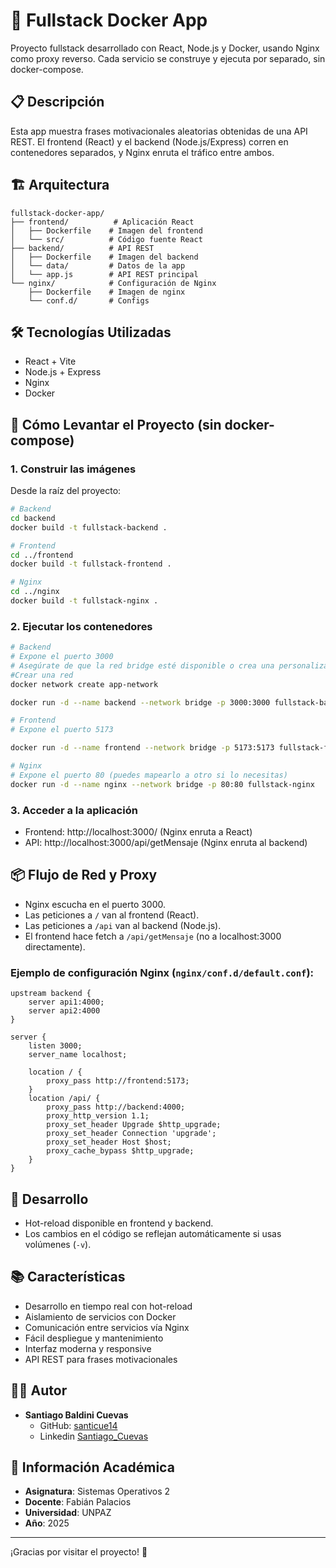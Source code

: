 # 🚀 Fullstack Docker App

Proyecto fullstack desarrollado con React, Node.js y Docker, usando Nginx como proxy reverso. Cada servicio se construye y ejecuta por separado, sin docker-compose.

## 📋 Descripción

Esta app muestra frases motivacionales aleatorias obtenidas de una API REST. El frontend (React) y el backend (Node.js/Express) corren en contenedores separados, y Nginx enruta el tráfico entre ambos.

## 🏗️ Arquitectura

```
fullstack-docker-app/
├── frontend/          # Aplicación React
│   ├── Dockerfile    # Imagen del frontend
│   └── src/          # Código fuente React
├── backend/          # API REST
│   ├── Dockerfile    # Imagen del backend
│   └── data/         # Datos de la app
│   └── app.js        # API REST principal
└── nginx/            # Configuración de Nginx
    ├── Dockerfile    # Imagen de nginx
    └── conf.d/       # Configs
```

## 🛠️ Tecnologías Utilizadas

- React + Vite
- Node.js + Express
- Nginx
- Docker

## 🚀 Cómo Levantar el Proyecto (sin docker-compose)

### 1. Construir las imágenes

Desde la raíz del proyecto:

```bash
# Backend
cd backend
docker build -t fullstack-backend .

# Frontend
cd ../frontend
docker build -t fullstack-frontend .

# Nginx
cd ../nginx
docker build -t fullstack-nginx .
```

### 2. Ejecutar los contenedores

```bash
# Backend
# Expone el puerto 3000
# Asegúrate de que la red bridge esté disponible o crea una personalizada si lo deseas
#Crear una red
docker network create app-network

docker run -d --name backend --network bridge -p 3000:3000 fullstack-backend

# Frontend
# Expone el puerto 5173

docker run -d --name frontend --network bridge -p 5173:5173 fullstack-frontend

# Nginx
# Expone el puerto 80 (puedes mapearlo a otro si lo necesitas)
docker run -d --name nginx --network bridge -p 80:80 fullstack-nginx
```

### 3. Acceder a la aplicación
- Frontend: http://localhost:3000/ (Nginx enruta a React)
- API: http://localhost:3000/api/getMensaje (Nginx enruta al backend)

## 📦 Flujo de Red y Proxy

- Nginx escucha en el puerto 3000.
- Las peticiones a `/` van al frontend (React).
- Las peticiones a `/api` van al backend (Node.js).
- El frontend hace fetch a `/api/getMensaje` (no a localhost:3000 directamente).

### Ejemplo de configuración Nginx (`nginx/conf.d/default.conf`):

```nginx
upstream backend {
    server api1:4000;
    server api2:4000
}

server {
    listen 3000;
    server_name localhost;

    location / {
        proxy_pass http://frontend:5173;
    }
    location /api/ {
        proxy_pass http://backend:4000;
        proxy_http_version 1.1;
        proxy_set_header Upgrade $http_upgrade;
        proxy_set_header Connection 'upgrade';
        proxy_set_header Host $host;
        proxy_cache_bypass $http_upgrade;
    }
}
```

## 🔄 Desarrollo

- Hot-reload disponible en frontend y backend.
- Los cambios en el código se reflejan automáticamente si usas volúmenes (`-v`).

## 📚 Características

- Desarrollo en tiempo real con hot-reload
- Aislamiento de servicios con Docker
- Comunicación entre servicios vía Nginx
- Fácil despliegue y mantenimiento
- Interfaz moderna y responsive
- API REST para frases motivacionales

## 👨‍💻 Autor

- **Santiago Baldini Cuevas**
  - GitHub: [santicue14](https://github.com/santicue14)
  - Linkedin [Santiago_Cuevas](https://www.linkedin.com/in/santiagocuevas147/)

## 📝 Información Académica

- **Asignatura**: Sistemas Operativos 2
- **Docente**: Fabián Palacios
- **Universidad**: UNPAZ
- **Año**: 2025

---

¡Gracias por visitar el proyecto! 🚀
